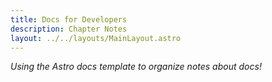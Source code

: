 ```yaml
---
title: Docs for Developers
description: Chapter Notes
layout: ../../layouts/MainLayout.astro
---
```

*Using the Astro docs template to organize notes about docs!*


